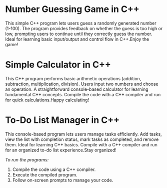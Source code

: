 # **Number Guessing Game in C++**
This simple C++ program lets users guess a randomly generated number (1-100). The program provides feedback on whether the guess is too high or low, prompting users to continue until they correctly guess the number. Ideal for learning basic input/output and control flow in C++.Enjoy the game!

# **Simple Calculator in C++**
This C++ program performs basic arithmetic operations (addition, subtraction, multiplication, division). Users input two numbers and choose an operation. A straightforward console-based calculator for learning fundamental C++ concepts. Compile the code with a C++ compiler and run for quick calculations.Happy calculating!

# **To-Do List Manager in C++**
This console-based program lets users manage tasks efficiently. Add tasks, view the list with completion status, mark tasks as completed, and remove them. Ideal for learning C++ basics. Compile with a C++ compiler and run for an organized to-do list experience.Stay organized!

*To run the programs:*
1. Compile the code using a C++ compiler.
2. Execute the compiled program.
3. Follow on-screen prompts to manage your code.
